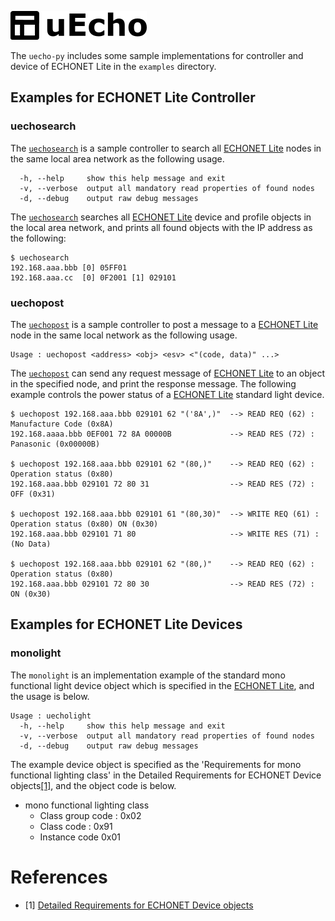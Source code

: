 ![logo](img/logo.png)

The `uecho-py` includes some sample implementations for controller and device of ECHONET Lite in the `examples` directory.

## Examples for ECHONET Lite Controller

### uechosearch

The [`uechosearch`](bin/uechosearch.py) is a sample controller to search all [ECHONET Lite][enet] nodes in the same local area network as the following usage.

```
  -h, --help     show this help message and exit
  -v, --verbose  output all mandatory read properties of found nodes
  -d, --debug    output raw debug messages
```

The [`uechosearch`](bin/uechosearch.py) searches all [ECHONET Lite][enet] device and profile objects in the local area network, and prints all found objects with the IP address as the following:

```
$ uechosearch
192.168.aaa.bbb [0] 05FF01 
192.168.aaa.cc  [0] 0F2001 [1] 029101 
```

### uechopost

The [`uechopost`](bin/uechopost.py) is a sample controller to post a message to a [ECHONET Lite][enet] node in the same local network as the following usage.


```
Usage : uechopost <address> <obj> <esv> <"(code, data)" ...>
```

The [`uechopost`](bin/uechopost.py) can send any request message of [ECHONET Lite][enet] to an object in the specified node, and print the response message. The following example controls the power status of a [ECHONET Lite][enet] standard light device.

```
$ uechopost 192.168.aaa.bbb 029101 62 "('8A',)"  --> READ REQ (62) : Manufacture Code (0x8A)
192.168.aaaa.bbb 0EF001 72 8A 00000B             --> READ RES (72) : Panasonic (0x00000B)

$ uechopost 192.168.aaa.bbb 029101 62 "(80,)"    --> READ REQ (62) : Operation status (0x80)
192.168.aaa.bbb 029101 72 80 31                  --> READ RES (72) : OFF (0x31)

$ uechopost 192.168.aaa.bbb 029101 61 "(80,30)"  --> WRITE REQ (61) : Operation status (0x80) ON (0x30)
192.168.aaa.bbb 029101 71 80                     --> WRITE RES (71) : (No Data)

$ uechopost 192.168.aaa.bbb 029101 62 "(80,)"    --> READ REQ (62) : Operation status (0x80)
192.168.aaa.bbb 029101 72 80 30                  --> READ RES (72) : ON (0x30)
```
## Examples for ECHONET Lite Devices

### monolight

The `monolight` is an implementation example of the standard mono functional light device object which is specified in the [ECHONET Lite][enet], and the usage is below.

```
Usage : uecholight
  -h, --help     show this help message and exit
  -v, --verbose  output all mandatory read properties of found nodes
  -d, --debug    output raw debug messages
 ```

The example device object is specified as the 'Requirements for mono functional lighting class' in the Detailed Requirements
for ECHONET Device objects[\[1\]][enet-spec], and the object code is below.

- mono functional lighting class
  - Class group code : 0x02
  - Class code : 0x91
  - Instance code 0x01

# References

- \[1\] [Detailed Requirements for ECHONET Device objects][enet-spec]

[enet]:http://echonet.jp/english/
[enet-spec]:http://www.echonet.gr.jp/english/spec/index.htm
